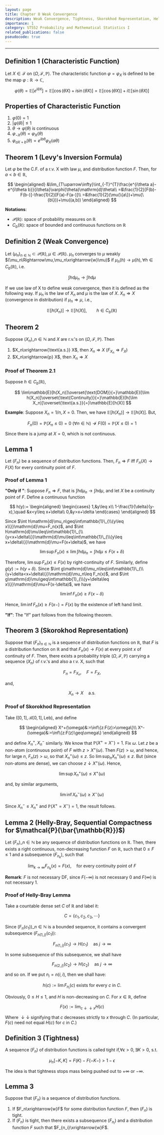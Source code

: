 ```yaml
---
layout: page
title: Chapter 8 Weak Convergence
description: Weak Convergence, Tightness, Skorokhod Representation, Helly-Bray Lemma.
importance: 1
category: ST552 Probability and Mathematical Statistics I
related_publications: false
pseudocode: true
---
```


******

## Definition 1 (Characteristic Function)

Let $X\in\mathcal{F}$ on $(\Omega,\mathcal{F},\mathbb{P})$. The characteristic function $\varphi=\varphi_X$ is defined to be the map $\varphi:\mathbb{R}\to\mathbb{C}$, 

$$
\varphi(\theta)=\mathbb{E}[e^{i\theta X}]=\mathbb{E}[\cos(\theta X)+i\sin(\theta X)]=\mathbb{E}[\cos(\theta X)]+i\mathbb{E}[\sin(\theta X)]
$$

## Properties of Characteristic Function

1. $\varphi(0)=1$
2. $\lvert\varphi(\theta)\rvert\leq1$
3. $\theta\to\varphi(\theta)$ is continuous
4. $\varphi_{-X}(\theta)=\varphi_X(\theta)$
5. $\varphi_{aX+b}(\theta)=e^{ib\theta}\varphi_X(a\theta)$

## Theorem 1 (Levy's Inversion Formula)

Let $\varphi$ be the C.F. of a r.v. X with law $\mu$, and distribution function $F$. Then, for $a<b\in\mathbb{R}$, 

$$
\begin{aligned}
&\lim_{T\uparrow\infty}\int_{-T}^{T}\frac{e^{i\theta a}-e^{i\theta b}}{i\theta}\varphi(\theta)\mathrm{d}\theta\\
=&\frac{1}{2}[F(b)-F(b-)]-\frac{1}{2}[F(a)-F(a-)]\\
=&\frac{1}{2}(\mu(\{a\})+\mu(\{b\}))+\mu((a,b))
\end{aligned}
$$

**Notations**: 

- $\mathcal{P}(\mathbb{R})$: space of probability measures on $\mathbb{R}$
- $C_b(\mathbb{R})$: space of bounded and continuous functions on $\mathbb{R}$

## Definition 2 (Weak Convergence)

Let $(\mu_n)_{n\in\mathbb{N}}\subset\mathcal{P}(\mathbb{R}),\mu\in\mathcal{P}(\mathbb{R})$. $\mu_n$ converges to $\mu$ weakly $(\mu_n\Rightarrow\mu,\mu_n\xrightarrow{w}\mu)$ if $\mu_n(h)\rightarrow\mu(h),\forall h\in C_b(\mathbb{R})$, i.e. 

$$
\int h\mathrm{d}\mu_n\rightarrow\int h\mathrm{d}\mu
$$

If we use law of X to define weak convergence, then it is defined as the following way. If $\mu_n$ is the law of $X_n$ and $\mu$ is the law of $X$. $X_n\Rightarrow X$ (convergence in distribution) if $\mu_n\Rightarrow\mu$, i.e., 

$$
\mathbb{E}[h(X_n)]\rightarrow\mathbb{E}[h(X)],\qquad h\in C_b(\mathbb{R})
$$

## Theorem 2

Suppose $(X_n)\_{n\in\mathbb{N}}$ and $X$ are r.v.'s on $(\Omega,\mathcal{F},\mathbb{P})$. Then

1. $X_n\xrightarrow{\text{a.s.}} X$, then $X_n\Rightarrow X\ (F_{X_n}\Rightarrow F_X)$
2. $X_n\xrightarrow{p} X$, then $X_n\Rightarrow X$

### Proof of Theorem 2.1

Suppose $h\in C_b(\mathbb{R})$, 

$$
\lim\mathbb{E}[h(X_n)]\overset{\text{DOM}}{=}\mathbb{E}[\lim h(X_n)]\overset{\text{Continuity}}{=}\mathbb{E}[h(\lim X_n)]\overset{\text{a.s.}}{=}\mathbb{E}[h(X)]
$$

**Example**: Suppose $X_n=1/n,X=0$. Then, we have $\mathbb{E}[h(X_n)]\to\mathbb{E}[h(X)]$. But, 

$$
F_n(0)=\mathbb{P}(X_n\leq0)=0\ (\forall n\in\mathbb{N})\nrightarrow F(0)=\mathbb{P}(X\leq0)=1
$$

Since there is a jump at $X=0$, which is not continuous.

## Lemma 1

Let $(F_n)$ be a sequence of distribution functions. Then, $F_n\Rightarrow F$ iff $F_n(X)\to F(X)$ for every continuity point of $F$.

### Proof of Lemma 1

**"Only if "**: Suppose $F_n\Rightarrow F$, that is $\int h\mathrm{d}\mu_n\to\int h\mathrm{d}\mu$, and let $X$ be a continuity point of $F$. Define a continuous function

$$
h(y):=
\begin{aligned}
\begin{cases}
1,&y\leq x\\
1-\frac{1}{\delta}(y-x),\quad &x<y\leq x+\delta\\
0,&y>x+\delta
\end{cases}
\end{aligned}
$$

Since $\int h\mathrm{d}\mu_n\geq\int\mathbb{1}\_{\\{y\leq x\\}}\mathrm{d}\mu=F_n(x)$, and $\int h\mathrm{d}\mu\leq\int\mathbb{1}\_{\\{y<x+\delta\\}}\mathrm{d}\mu\leq\int\mathbb{1}\_{\\{y\leq x+\delta\\}}\mathrm{d}\mu=F(x+\delta)$, we have

$$
\lim\sup F_n(x)\leq\lim\int h\mathrm{d}\mu_n=\int h\mathrm{d}\mu\leq F(x+\delta)
$$

Therefore, $\lim\sup F_n(x)\leq F(x)$ by right-continuity of $F$. Similarly, define $g(y):=h(y+\delta)$. Since $\int g\mathrm{d}\mu_n\leq\int\mathbb{1}\_{\\{y+\delta<x+\delta\\}}\mathrm{d}\mu_n\leq F_n(x)$, and $\int g\mathrm{d}\mu\geq\int\mathbb{1}_{\\{y+\delta\leq x\\}}\mathrm{d}\mu=F(x-\delta)$, we have 

$$
\lim\inf F_n(x)\geq F(x-\delta)
$$

Hence, $\lim\inf F_n(x)\geq F(x-)=F(x)$ by the existence of left hand limit. 

**"If"**: The "If" part follows from the following theorem.

## Theorem 3 (Skorokhod Representation)

Suppose that $(F_n)_{n\in\mathbb{N}}$ is a sequence of distribution functions on $\mathbb{R}$, that $F$ is a distribution function on $\mathbb{R}$ and that $F_n(x)\to F(x)$ at every point $x$ of continuity of $F$. Then, there exists a probability triple $(\Omega,\mathcal{F},\mathbb{P})$ carrying a sequence $(X_n)$ of r.v.'s and also a r.v. X, such that

$$
F_n=F_{X_n},\quad F=F_X,
$$

and, 

$$
X_n\to X\quad\text{a.s.}
$$

### Proof of Skorokhod Representation

Take $([0,1],\mathcal{B}[0,1],\text{Leb})$, and define

$$
\begin{aligned}
X^+(\omega)&:=\inf\{z:F(z)>\omega\}\\
X^-(\omega)&:=\inf\{z:F(z)\geq\omega\}
\end{aligned}
$$

and define $X_n^+,X_n^-$ similarly. We know that $\mathbb{P}(X^+=X^-)=1$. Fix $\omega$. Let $z$ be a non-atom (continuous point) of $F$ with $z>X^+(\omega)$. Then $F(z)>\omega$, and hence, for large $n$, $F_n(z)>\omega$, so that $X_n^+(\omega)\leq z$. So $\lim\sup_nX_n^+(\omega)\leq z$. But (since non-atoms are dense), we can choose $z\downarrow X^+(\omega)$. Hence, 

$$
\lim\sup X_n^+(\omega)\leq X^+(\omega)
$$

and, by similar arguments, 

$$
\lim\inf X_n^-(\omega)\geq X^-(\omega)
$$

Since $X_n^-\leq X_n^+$ and $\mathbb{P}(X^+=X^-)=1$, the result follows.

## Lemma 2 (Helly-Bray, Sequential Compactness for $\mathcal{P}(\bar{\mathbb{R}})$)

Let $(F_n)\_{n\in\mathbb{N}}$ be any sequence of distribution functions on $\mathbb{R}$. Then, there exists a right continuous, non-decreasing function $F$ on $\mathbb{R}$, such that $0\leq F\leq 1$ and a subsequence $(F_{n_k})$, such that 

$$
\lim_{k\to\infty}F_{n_k}(x)=F(x),\quad\text{for every continuity point of }F
$$

**Remark**: $F$ is not necessary DF, since $F(-\infty)$ is not necessary 0 and $F(\infty)$ is not necessary 1.

### Proof of Helly-Bray Lemma

Take a countable dense set $C$ of $\mathbb{R}$ and label it:

$$
C=\{c_1,c_2,c_3,\cdots\}
$$

Since $(F_n(c_1))\_{n\in\mathbb{N}}$ is a bounded sequence, it contains a convergent subsequence $(F_{n(1,j)}(c_1))$:

$$
F_{n(1,j)}(c_1)\to H(c_1)\quad \text{as }j\to\infty
$$

In some subsequence of this subsequence, we shall have

$$
F_{n(2,j)}(c_2)\to H(c_2)\quad\text{as }j\to\infty
$$

and so on. If we put $n_i=n(i,i)$, then we shall have:

$$
h(c):=\lim F_{n_i}(c)\text{ exists for every }c\text{ in }C.
$$

Obviously, $0\leq H\leq 1$, and $H$ is non-decreasing on $C$. For $x\in\mathbb{R}$, define

$$
F(x):=\lim_{c\downarrow\downarrow x}H(c)
$$

Where $\downarrow\downarrow$ signifying that $c$ decreases strictly to $x$ through $C$. (In particular, $F(c)$ need not equal $H(c)$ for $c$ in $C$.)

## Definition 3 (Tightness)

A sequence $(F_n)$ of distribution functions is called tight if,$\forall\epsilon>0,\exists K>0$, s.t.

$$
\mu_n[-K,K]=F(K)-F(-K-)>1-\epsilon
$$

The idea is that tightness stops mass being pushed out to $+\infty$ or $-\infty$.

## Lemma 3

Suppose that $(F_n)$ is a sequence of distribution functions.

1. If $F_n\xrightarrow{w}F$ for some distribution function $F$, then $(F_n)$ is tight.
2. If $(F_n)$ is tight, then there exists a subsequence $(F_{n_i})$ and a distribution function $F$ such that $F_{n_i}\xrightarrow{w}F$.
